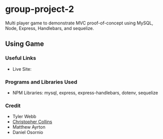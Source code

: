 # group-project-2

Multi player game to demonstrate MVC proof-of-concept using MySQL, Node, Express, Handlebars, and sequelize.

## Using Game 

### Useful Links
* Live Site: 

### Programs and Libraries Used
* NPM Libraries: mysql, express, express-handlebars, dotenv, sequelize

### Credit
* Tyler Webb
* [Christopher Collins](https://ccollins.io)
* Matthew Ayrton
* Daniel Osornio